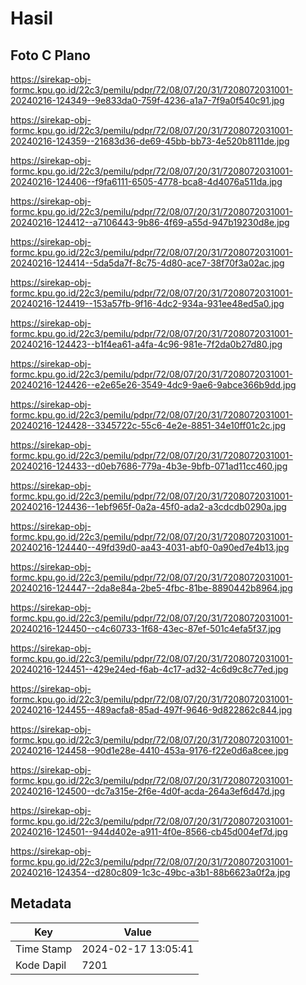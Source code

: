 # Hasil

## Foto C Plano

https://sirekap-obj-formc.kpu.go.id/22c3/pemilu/pdpr/72/08/07/20/31/7208072031001-20240216-124349--9e833da0-759f-4236-a1a7-7f9a0f540c91.jpg

https://sirekap-obj-formc.kpu.go.id/22c3/pemilu/pdpr/72/08/07/20/31/7208072031001-20240216-124359--21683d36-de69-45bb-bb73-4e520b8111de.jpg

https://sirekap-obj-formc.kpu.go.id/22c3/pemilu/pdpr/72/08/07/20/31/7208072031001-20240216-124406--f9fa6111-6505-4778-bca8-4d4076a511da.jpg

https://sirekap-obj-formc.kpu.go.id/22c3/pemilu/pdpr/72/08/07/20/31/7208072031001-20240216-124412--a7106443-9b86-4f69-a55d-947b19230d8e.jpg

https://sirekap-obj-formc.kpu.go.id/22c3/pemilu/pdpr/72/08/07/20/31/7208072031001-20240216-124414--5da5da7f-8c75-4d80-ace7-38f70f3a02ac.jpg

https://sirekap-obj-formc.kpu.go.id/22c3/pemilu/pdpr/72/08/07/20/31/7208072031001-20240216-124419--153a57fb-9f16-4dc2-934a-931ee48ed5a0.jpg

https://sirekap-obj-formc.kpu.go.id/22c3/pemilu/pdpr/72/08/07/20/31/7208072031001-20240216-124423--b1f4ea61-a4fa-4c96-981e-7f2da0b27d80.jpg

https://sirekap-obj-formc.kpu.go.id/22c3/pemilu/pdpr/72/08/07/20/31/7208072031001-20240216-124426--e2e65e26-3549-4dc9-9ae6-9abce366b9dd.jpg

https://sirekap-obj-formc.kpu.go.id/22c3/pemilu/pdpr/72/08/07/20/31/7208072031001-20240216-124428--3345722c-55c6-4e2e-8851-34e10ff01c2c.jpg

https://sirekap-obj-formc.kpu.go.id/22c3/pemilu/pdpr/72/08/07/20/31/7208072031001-20240216-124433--d0eb7686-779a-4b3e-9bfb-071ad11cc460.jpg

https://sirekap-obj-formc.kpu.go.id/22c3/pemilu/pdpr/72/08/07/20/31/7208072031001-20240216-124436--1ebf965f-0a2a-45f0-ada2-a3cdcdb0290a.jpg

https://sirekap-obj-formc.kpu.go.id/22c3/pemilu/pdpr/72/08/07/20/31/7208072031001-20240216-124440--49fd39d0-aa43-4031-abf0-0a90ed7e4b13.jpg

https://sirekap-obj-formc.kpu.go.id/22c3/pemilu/pdpr/72/08/07/20/31/7208072031001-20240216-124447--2da8e84a-2be5-4fbc-81be-8890442b8964.jpg

https://sirekap-obj-formc.kpu.go.id/22c3/pemilu/pdpr/72/08/07/20/31/7208072031001-20240216-124450--c4c60733-1f68-43ec-87ef-501c4efa5f37.jpg

https://sirekap-obj-formc.kpu.go.id/22c3/pemilu/pdpr/72/08/07/20/31/7208072031001-20240216-124451--429e24ed-f6ab-4c17-ad32-4c6d9c8c77ed.jpg

https://sirekap-obj-formc.kpu.go.id/22c3/pemilu/pdpr/72/08/07/20/31/7208072031001-20240216-124455--489acfa8-85ad-497f-9646-9d822862c844.jpg

https://sirekap-obj-formc.kpu.go.id/22c3/pemilu/pdpr/72/08/07/20/31/7208072031001-20240216-124458--90d1e28e-4410-453a-9176-f22e0d6a8cee.jpg

https://sirekap-obj-formc.kpu.go.id/22c3/pemilu/pdpr/72/08/07/20/31/7208072031001-20240216-124500--dc7a315e-2f6e-4d0f-acda-264a3ef6d47d.jpg

https://sirekap-obj-formc.kpu.go.id/22c3/pemilu/pdpr/72/08/07/20/31/7208072031001-20240216-124501--944d402e-a911-4f0e-8566-cb45d004ef7d.jpg

https://sirekap-obj-formc.kpu.go.id/22c3/pemilu/pdpr/72/08/07/20/31/7208072031001-20240216-124354--d280c809-1c3c-49bc-a3b1-88b6623a0f2a.jpg


## Metadata

| Key        | Value               |
| ---------- | ------------------- |
| Time Stamp | 2024-02-17 13:05:41 |
| Kode Dapil | 7201                |



